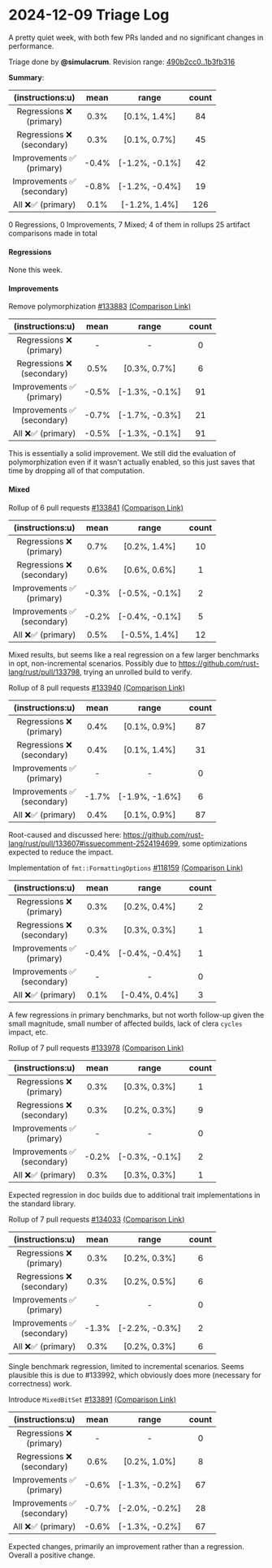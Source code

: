 # 2024-12-09 Triage Log

A pretty quiet week, with both few PRs landed and no significant changes in performance.

Triage done by **@simulacrum**.
Revision range: [490b2cc0..1b3fb316](https://perf.rust-lang.org/?start=490b2cc09860dd62a7595bb07364d71c12ce4e60&end=1b3fb316751227d30b1523ed0e3f00d83956d4d0&absolute=false&stat=instructions%3Au)

**Summary**:

| (instructions:u)                   | mean  | range          | count |
|:----------------------------------:|:-----:|:--------------:|:-----:|
| Regressions ❌ <br /> (primary)    | 0.3%  | [0.1%, 1.4%]   | 84    |
| Regressions ❌ <br /> (secondary)  | 0.3%  | [0.1%, 0.7%]   | 45    |
| Improvements ✅ <br /> (primary)   | -0.4% | [-1.2%, -0.1%] | 42    |
| Improvements ✅ <br /> (secondary) | -0.8% | [-1.2%, -0.4%] | 19    |
| All ❌✅ (primary)                 | 0.1%  | [-1.2%, 1.4%]  | 126   |


0 Regressions, 0 Improvements, 7 Mixed; 4 of them in rollups
25 artifact comparisons made in total

#### Regressions

None this week.

#### Improvements

Remove polymorphization [#133883](https://github.com/rust-lang/rust/pull/133883) [(Comparison Link)](https://perf.rust-lang.org/compare.html?start=75716b45105e443199ce9800c7009ddfd6d2be53&end=ca13e9169fbbbb126190631b5a1e3e20053a52c1&stat=instructions:u)

| (instructions:u)                   | mean  | range          | count |
|:----------------------------------:|:-----:|:--------------:|:-----:|
| Regressions ❌ <br /> (primary)    | -     | -              | 0     |
| Regressions ❌ <br /> (secondary)  | 0.5%  | [0.3%, 0.7%]   | 6     |
| Improvements ✅ <br /> (primary)   | -0.5% | [-1.3%, -0.1%] | 91    |
| Improvements ✅ <br /> (secondary) | -0.7% | [-1.7%, -0.3%] | 21    |
| All ❌✅ (primary)                 | -0.5% | [-1.3%, -0.1%] | 91    |

This is essentially a solid improvement. We still did the evaluation of
polymorphization even if it wasn't actually enabled, so this just saves that
time by dropping all of that computation.

#### Mixed

Rollup of 6 pull requests [#133841](https://github.com/rust-lang/rust/pull/133841) [(Comparison Link)](https://perf.rust-lang.org/compare.html?start=2633e019298f8d9f671c8f3d0d3348ce6fa1b8aa&end=733616f7236b4be140ce851a30b3bb06532b9364&stat=instructions:u)

| (instructions:u)                   | mean  | range          | count |
|:----------------------------------:|:-----:|:--------------:|:-----:|
| Regressions ❌ <br /> (primary)    | 0.7%  | [0.2%, 1.4%]   | 10    |
| Regressions ❌ <br /> (secondary)  | 0.6%  | [0.6%, 0.6%]   | 1     |
| Improvements ✅ <br /> (primary)   | -0.3% | [-0.5%, -0.1%] | 2     |
| Improvements ✅ <br /> (secondary) | -0.2% | [-0.4%, -0.1%] | 5     |
| All ❌✅ (primary)                 | 0.5%  | [-0.5%, 1.4%]  | 12    |

Mixed results, but seems like a real regression on a few larger benchmarks in
opt, non-incremental scenarios. Possibly due to
https://github.com/rust-lang/rust/pull/133798, trying an unrolled build to
verify.

Rollup of 8 pull requests [#133940](https://github.com/rust-lang/rust/pull/133940) [(Comparison Link)](https://perf.rust-lang.org/compare.html?start=c94848c046d29f9a80c09aae758e27e418a289f2&end=706141b8d9090228343340378b1d4a2b095fa1fb&stat=instructions:u)

| (instructions:u)                   | mean  | range          | count |
|:----------------------------------:|:-----:|:--------------:|:-----:|
| Regressions ❌ <br /> (primary)    | 0.4%  | [0.1%, 0.9%]   | 87    |
| Regressions ❌ <br /> (secondary)  | 0.4%  | [0.1%, 1.4%]   | 31    |
| Improvements ✅ <br /> (primary)   | -     | -              | 0     |
| Improvements ✅ <br /> (secondary) | -1.7% | [-1.9%, -1.6%] | 6     |
| All ❌✅ (primary)                 | 0.4%  | [0.1%, 0.9%]   | 87    |

Root-caused and discussed here:
https://github.com/rust-lang/rust/pull/133607#issuecomment-2524194699, some
optimizations expected to reduce the impact.

Implementation of `fmt::FormattingOptions` [#118159](https://github.com/rust-lang/rust/pull/118159) [(Comparison Link)](https://perf.rust-lang.org/compare.html?start=8dc83770f748c6cd16b342889ca2240397c19534&end=75716b45105e443199ce9800c7009ddfd6d2be53&stat=instructions:u)

| (instructions:u)                   | mean  | range          | count |
|:----------------------------------:|:-----:|:--------------:|:-----:|
| Regressions ❌ <br /> (primary)    | 0.3%  | [0.2%, 0.4%]   | 2     |
| Regressions ❌ <br /> (secondary)  | 0.3%  | [0.3%, 0.3%]   | 1     |
| Improvements ✅ <br /> (primary)   | -0.4% | [-0.4%, -0.4%] | 1     |
| Improvements ✅ <br /> (secondary) | -     | -              | 0     |
| All ❌✅ (primary)                 | 0.1%  | [-0.4%, 0.4%]  | 3     |

A few regressions in primary benchmarks, but not worth follow-up given the
small magnitude, small number of affected builds, lack of clera `cycles`
impact, etc.

Rollup of 7 pull requests [#133978](https://github.com/rust-lang/rust/pull/133978) [(Comparison Link)](https://perf.rust-lang.org/compare.html?start=cdb89d6b15056a5cfa8932231360ae358b08983f&end=9c707a8b769523bb6768bf58e74fa2c39cc24844&stat=instructions:u)

| (instructions:u)                   | mean  | range          | count |
|:----------------------------------:|:-----:|:--------------:|:-----:|
| Regressions ❌ <br /> (primary)    | 0.3%  | [0.3%, 0.3%]   | 1     |
| Regressions ❌ <br /> (secondary)  | 0.3%  | [0.2%, 0.3%]   | 9     |
| Improvements ✅ <br /> (primary)   | -     | -              | 0     |
| Improvements ✅ <br /> (secondary) | -0.2% | [-0.3%, -0.1%] | 2     |
| All ❌✅ (primary)                 | 0.3%  | [0.3%, 0.3%]   | 1     |

Expected regression in doc builds due to additional trait implementations in the standard library.

Rollup of 7 pull requests [#134033](https://github.com/rust-lang/rust/pull/134033) [(Comparison Link)](https://perf.rust-lang.org/compare.html?start=f415c07494b98e4559e4b13a9c5f867b0e6b2444&end=f33a8c6426074b7ce8d08740e9805fdca96ee150&stat=instructions:u)

| (instructions:u)                   | mean  | range          | count |
|:----------------------------------:|:-----:|:--------------:|:-----:|
| Regressions ❌ <br /> (primary)    | 0.3%  | [0.2%, 0.3%]   | 6     |
| Regressions ❌ <br /> (secondary)  | 0.3%  | [0.2%, 0.5%]   | 6     |
| Improvements ✅ <br /> (primary)   | -     | -              | 0     |
| Improvements ✅ <br /> (secondary) | -1.3% | [-2.2%, -0.3%] | 2     |
| All ❌✅ (primary)                 | 0.3%  | [0.2%, 0.3%]   | 6     |

Single benchmark regression, limited to incremental scenarios. Seems plausible
this is due to #133992, which obviously does more (necessary for correctness)
work.

Introduce `MixedBitSet` [#133891](https://github.com/rust-lang/rust/pull/133891) [(Comparison Link)](https://perf.rust-lang.org/compare.html?start=1b3fb316751227d30b1523ed0e3f00d83956d4d0&end=f6cb952dc115fd1311b02b694933e31d8dc8b002&stat=instructions:u)

| (instructions:u)                   | mean  | range          | count |
|:----------------------------------:|:-----:|:--------------:|:-----:|
| Regressions ❌ <br /> (primary)    | -     | -              | 0     |
| Regressions ❌ <br /> (secondary)  | 0.6%  | [0.2%, 1.0%]   | 8     |
| Improvements ✅ <br /> (primary)   | -0.6% | [-1.3%, -0.2%] | 67    |
| Improvements ✅ <br /> (secondary) | -0.7% | [-2.0%, -0.2%] | 28    |
| All ❌✅ (primary)                 | -0.6% | [-1.3%, -0.2%] | 67    |

Expected changes, primarily an improvement rather than a regression. Overall a positive change.
